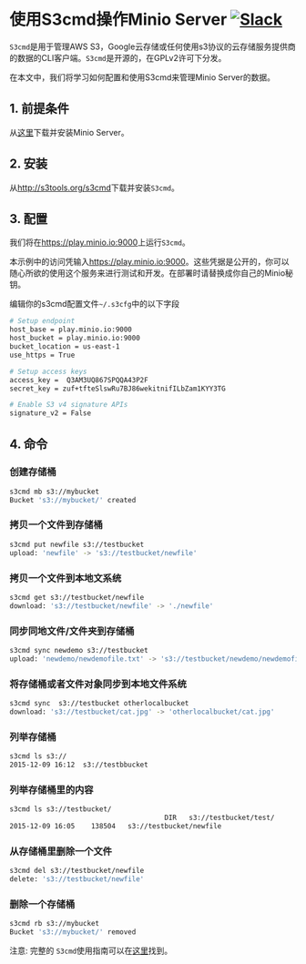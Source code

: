 # 使用S3cmd操作Minio Server [![Slack](https://slack.minio.io/slack?type=svg)](https://slack.minio.io)

`S3cmd`是用于管理AWS S3，Google云存储或任何使用s3协议的云存储服务提供商的数据的CLI客户端。`S3cmd`是开源的，在GPLv2许可下分发。

在本文中，我们将学习如何配置和使用S3cmd来管理Minio Server的数据。

## 1. 前提条件

从[这里](http://docs.minio.io/docs/minio-quickstart-guide)下载并安装Minio Server。

## 2. 安装

从<http://s3tools.org/s3cmd>下载并安装`S3cmd`。

## 3. 配置

我们将在<https://play.minio.io:9000>上运行`S3cmd`。

本示例中的访问凭输入<https://play.minio.io:9000>。这些凭据是公开的，你可以随心所欲的使用这个服务来进行测试和开发。在部署时请替换成你自己的Minio秘钥。

编辑你的s3cmd配置文件`~/.s3cfg`中的以下字段

```sh
# Setup endpoint
host_base = play.minio.io:9000
host_bucket = play.minio.io:9000
bucket_location = us-east-1
use_https = True

# Setup access keys
access_key =  Q3AM3UQ867SPQQA43P2F
secret_key = zuf+tfteSlswRu7BJ86wekitnifILbZam1KYY3TG

# Enable S3 v4 signature APIs
signature_v2 = False
```

## 4. 命令

### 创建存储桶

```sh
s3cmd mb s3://mybucket
Bucket 's3://mybucket/' created
```

### 拷贝一个文件到存储桶

```sh
s3cmd put newfile s3://testbucket
upload: 'newfile' -> 's3://testbucket/newfile'  
```

### 拷贝一个文件到本地文系统

```sh
s3cmd get s3://testbucket/newfile
download: 's3://testbucket/newfile' -> './newfile'
```

### 同步同地文件/文件夹到存储桶

```sh
s3cmd sync newdemo s3://testbucket
upload: 'newdemo/newdemofile.txt' -> 's3://testbucket/newdemo/newdemofile.txt'
```

### 将存储桶或者文件对象同步到本地文件系统

```sh
s3cmd sync  s3://testbucket otherlocalbucket
download: 's3://testbucket/cat.jpg' -> 'otherlocalbucket/cat.jpg'
```

### 列举存储桶

```sh
s3cmd ls s3://
2015-12-09 16:12  s3://testbbucket
```

### 列举存储桶里的内容

```sh
s3cmd ls s3://testbucket/
                                      DIR   s3://testbucket/test/
2015-12-09 16:05    138504   s3://testbucket/newfile
```

### 从存储桶里删除一个文件

```sh
s3cmd del s3://testbucket/newfile
delete: 's3://testbucket/newfile'
```

### 删除一个存储桶

```sh
s3cmd rb s3://mybucket
Bucket 's3://mybucket/' removed
```

注意:
完整的 `S3cmd`使用指南可以在[这里](http://s3tools.org/usage)找到。
